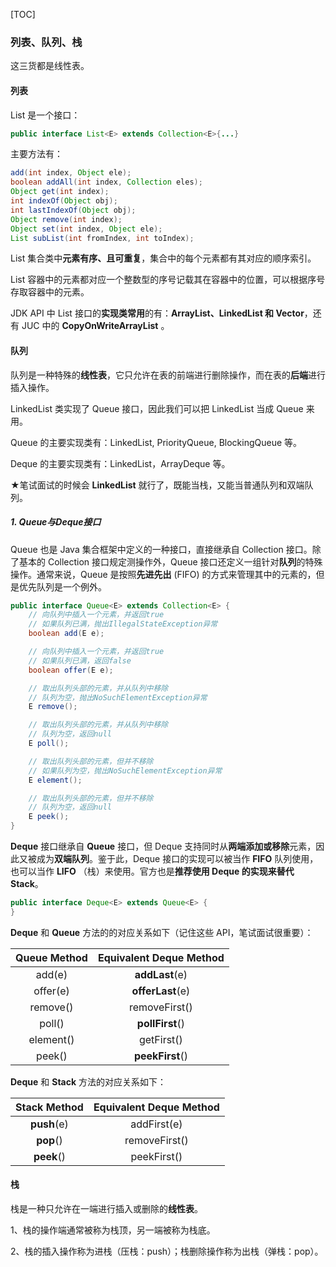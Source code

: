 [TOC]

### 列表、队列、栈

这三货都是线性表。

#### 列表

List 是一个接口：

```java
public interface List<E> extends Collection<E>{...}
```

主要方法有：

```java
add(int index, Object ele);
boolean addAll(int index, Collection eles);
Object get(int index);
int indexOf(Object obj);
int lastIndexOf(Object obj);
Object remove(int index);
Object set(int index, Object ele);
List subList(int fromIndex, int toIndex);
```

List 集合类中**元素有序、且可重复**，集合中的每个元素都有其对应的顺序索引。

List 容器中的元素都对应一个整数型的序号记载其在容器中的位置，可以根据序号存取容器中的元素。

JDK API 中 List 接口的**实现类常用**的有：**ArrayList、LinkedList 和 Vector**，还有 JUC 中的 **CopyOnWriteArrayList** 。



#### 队列

队列是一种特殊的**线性表**，它只允许在表的前端进行删除操作，而在表的**后端**进行插入操作。

LinkedList 类实现了 Queue 接口，因此我们可以把 LinkedList 当成 Queue 来用。

Queue 的主要实现类有：LinkedList, PriorityQueue, BlockingQueue 等。

Deque 的主要实现类有：LinkedList，ArrayDeque 等。

★笔试面试的时候会 **LinkedList** 就行了，既能当栈，又能当普通队列和双端队列。

##### 1. **Queue与Deque接口**

Queue 也是 Java 集合框架中定义的一种接口，直接继承自 Collection 接口。除了基本的 Collection 接口规定测操作外，Queue 接口还定义一组针对**队列**的特殊操作。通常来说，Queue 是按照**先进先出** (FIFO) 的方式来管理其中的元素的，但是优先队列是一个例外。

```java
public interface Queue<E> extends Collection<E> {
    // 向队列中插入一个元素，并返回true
    // 如果队列已满，抛出IllegalStateException异常
    boolean add(E e);

    // 向队列中插入一个元素，并返回true
    // 如果队列已满，返回false
    boolean offer(E e);

    // 取出队列头部的元素，并从队列中移除
    // 队列为空，抛出NoSuchElementException异常
    E remove();

    // 取出队列头部的元素，并从队列中移除
    // 队列为空，返回null
    E poll();

    // 取出队列头部的元素，但并不移除
    // 如果队列为空，抛出NoSuchElementException异常
    E element();

    // 取出队列头部的元素，但并不移除
    // 队列为空，返回null
    E peek();
}
```

**Deque** 接口继承自 **Queue** 接口，但 Deque 支持同时从**两端添加或移除**元素，因此又被成为**双端队列**。鉴于此，Deque 接口的实现可以被当作  **FIFO** 队列使用，也可以当作 **LIFO** （栈）来使用。官方也是**推荐使用 Deque 的实现来替代 Stack**。

```java
public interface Deque<E> extends Queue<E> {
}
```

**Deque** 和 **Queue** 方法的的对应关系如下（记住这些 API，笔试面试很重要）：

| Queue Method | Equivalent Deque Method |
| :----------: | :---------------------: |
|    add(e)    |     **addLast**(e)      |
|   offer(e)   |    **offerLast**(e)     |
|   remove()   |      removeFirst()      |
|    poll()    |     **pollFirst**()     |
|  element()   |       getFirst()        |
|    peek()    |     **peekFirst**()     |

**Deque** 和 **Stack** 方法的对应关系如下：

| Stack Method | Equivalent Deque Method |
| :----------: | :---------------------: |
| **push**(e)  |       addFirst(e)       |
|  **pop**()   |      removeFirst()      |
|  **peek**()  |       peekFirst()       |



#### 栈

栈是一种只允许在一端进行插入或删除的**线性表**。

1、栈的操作端通常被称为栈顶，另一端被称为栈底。

2、栈的插入操作称为进栈（压栈：push）；栈删除操作称为出栈（弹栈：pop）。







